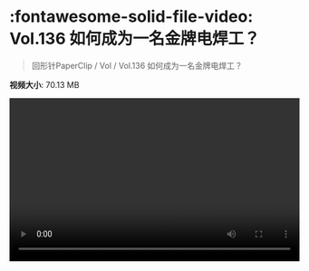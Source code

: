 # :fontawesome-solid-file-video: Vol.136 如何成为一名金牌电焊工？

> 回形针PaperClip / Vol / Vol.136 如何成为一名金牌电焊工？

**视频大小**: 70.13 MB

<video id="V-7d5f11c1fcde571984f15629e10b652c" width="512" height="288" preload="none" playsinline webkit-playsinline></video>